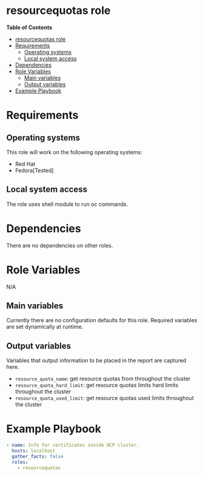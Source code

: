 # resourcequotas role

**Table of Contents**
- [resourcequotas role](#resourcequotas-role)
- [Requirements](#requirements)
  - [Operating systems](#operating-systems)
  - [Local system access](#local-system-access)
- [Dependencies](#dependencies)
- [Role Variables](#role-variables)
  - [Main variables](#main-variables)
  - [Output variables](#output-variables)
- [Example Playbook](#example-playbook)

# Requirements
## Operating systems
This role will work on the following operating systems:

 * Red Hat
 * Fedora[Tested]
## Local system access

The role uses shell module to run oc commands.

# Dependencies

There are no dependencies on other roles.

# Role Variables
N/A
## Main variables

Currently there are no configuration defaults for this role. Required variables are set dynamically at runtime.

## Output variables

Variables that output information to be placed in the report are captured here.

* `resource_quota_name`: get resource quotas from throughout the cluster
* `resource_quota_hard_limit`: get resource quotas limits hard limits throughout the cluster
* `resource_quota_used_limit`: get resource quotas used limits throughout the cluster

# Example Playbook
```yaml
- name: Info for certificates inside OCP cluster.
  hosts: localhost
  gather_facts: false
  roles:
    - resourcequotas
```